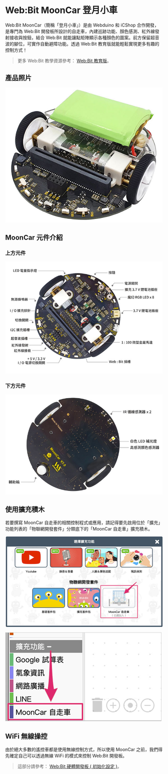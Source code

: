 # Web:Bit MoonCar 登月小車

Web:Bit MoonCar（簡稱「登月小車」）是由 Webduino 和 iCShop 合作開發，是專門為 Web:Bit 開發板所設計的自走車，內建巡跡功能、顏色感測、紅外線發射接收與按鈕，結合 Web:Bit 就能讓點矩陣顯示各種顏色的圖案。前方保留超音波的腳位，可實作自動避障功能。透過 Web:Bit 教育版就能輕鬆實現更多有趣的控制方式！

> 更多 Web:Bit 教學資源參考： [Web:Bit 教育版](https://webbit.webduino.io/tutorials/doc/zh-tw/education/index.html)。

## 產品照片

![MoonCar 登月小車](../../../../media/zh-tw/education/extension-mooncar/mooncar-01.jpg)

## MoonCar 元件介紹

### 上方元件

![MoonCar 登月小車](../../../../media/zh-tw/education/extension-mooncar/mooncar-02.jpg)

### 下方元件

![MoonCar 登月小車](../../../../media/zh-tw/education/extension-mooncar/mooncar-03.jpg)

## 使用擴充積木

若要撰寫 MoonCar 自走車的相關控制程式或應用，請記得要先啟用位於「擴充」功能列表的「物聯網開發套件」分類底下的「MoonCar 自走車」擴充積木。

![MoonCar 登月小車](../../../../media/zh-tw/education/extension-mooncar/mooncar-04.jpg)

![MoonCar 登月小車](../../../../media/zh-tw/education/extension-mooncar/mooncar-05.jpg)

## WiFi 無線操控

由於絕大多數的遙控車都是使用無線控制方式，所以使用 MoonCar 之前，我們得先確定自己可以透過無線 WiFi 的模式來控制 Web:Bit 開發板。

> 這部分請參考： [Web:Bit 硬體開發板 ( 初始化設定 )](https://webbit.webduino.io/tutorials/doc/zh-tw/education/info/setup.html)。

